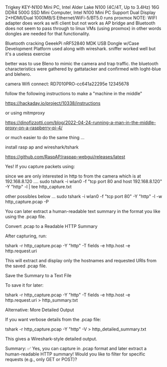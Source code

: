 Trigkey KEY-N100 Mini PC, Intel Alder Lake N100 (4C/4T, Up to 3.4Hz) 16G DDR4 500G SSD Mini Computer, Intel N100 Mini PC Support Dual Display 2*HDMI/Dual 1000MB/S Ethernet/WiFi-5/BT5.0
runs proxmox NOTE: WIFI adapter does work as wifi client but  not work as AP bridge and Bluetooth does not seem to pass through to linux VMs (using proxmox) in other words dongles are needed for that functionality.

Bluetooth cracking
GeeekPi nRF52840 MDK USB Dongle w/Case Development Platform used along with wireshark. sniffer worked well but it's a useless exercise

better was to use Bleno to mimic the camera and trap traffic.  the bluetooth characteristics were gathered by gattatacker and confirmed with loght-blue and blehero.


camera Wifi connect:
RD7010PRO-cc641a22295e
12345678


follow the following instructions to make a "machine in the middle"

https://hackaday.io/project/10338/instructions

or using mitmproxy

https://dinofizzotti.com/blog/2022-04-24-running-a-man-in-the-middle-proxy-on-a-raspberry-pi-4/

or much easier to do the same thing ...

install rasp ap and wireshark/tshark

https://github.com/RaspAP/raspap-webgui/releases/latest

Yes! If you capture packets using:

since we are only interested in http to from the camera which is at 192.168.8.120 ....
sudo tshark -i wlan0 -f "tcp port 80 and host 192.168.8.120" -Y "http" -l | tee http_capture.txt


other possibles below ...
sudo tshark -i wlan0 -f "tcp port 80" -Y "http" -l -w http_capture.pcap -P

You can later extract a human-readable text summary in the format you like using the .pcap file.

Convert .pcap to a Readable HTTP Summary

After capturing, run:

tshark -r http_capture.pcap -Y "http" -T fields -e http.host -e http.request.uri

This will extract and display only the hostnames and requested URIs from the saved .pcap file.

Save the Summary to a Text File

To save it for later:

tshark -r http_capture.pcap -Y "http" -T fields -e http.host -e http.request.uri > http_summary.txt

Alternative: More Detailed Output

If you want verbose details from the .pcap file:

tshark -r http_capture.pcap -Y "http" -V > http_detailed_summary.txt

This gives a Wireshark-style detailed output.

Summary:
✅ Yes, you can capture in .pcap format and later extract a human-readable HTTP summary!
Would you like to filter for specific requests (e.g., only GET or POST)?
